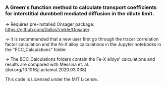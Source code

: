 ### A Green's function method to calculate transport coefficients for interstitial dumbbell mediated diffusion in the dilute limit.
-> Requires pre-installed Onsager package: https://github.com/DallasTrinkle/Onsager.

-> It is recommended that a new user first go through the tracer correlation factor calculation and the Ni-X alloy calculations in the Jupyter notebooks in the "FCC_Calculations" folder.

-> The BCC_Calculations folders contain the Fe-X alloys' calculations and results are compared with Messina et. al. (doi.org/10.1016/j.actamat.2020.03.038)

This code is Licensed under the MIT License.
